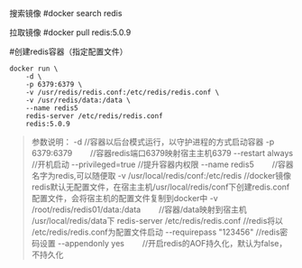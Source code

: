 搜索镜像
#docker search redis

拉取镜像
#docker pull redis:5.0.9

 
#创建redis容器（指定配置文件）
```
docker run \
    -d \
    -p 6379:6379 \
    -v /usr/redis/redis.conf:/etc/redis/redis.conf \
    -v /usr/redis/data:/data \
    --name redis5 
    redis-server /etc/redis/redis.conf
    redis:5.0.9 
```

> 参数说明：
-d                                     //容器以后台模式运行，以守护进程的方式启动容器
-p 6379:6379　　                        //容器redis端口6379映射宿主主机6379
--restart always                       //开机启动
--privileged=true                      //提升容器内权限
--name redis5　　                       //容器名字为redis,可以随便取
-v /usr/local/redis/conf:/etc/redis    //docker镜像redis默认无配置文件，在宿主主机/usr/local/redis/conf下创建redis.conf配置文件，会将宿主机的配置文件复制到docker中
-v /root/redis/redis01/data:/data　　   //容器/data映射到宿主机 /usr/local/redis/data下
redis-server /etc/redis/redis.conf     //redis将以 /etc/redis/redis.conf为配置文件启动
--requirepass "123456"                 //redis密码设置 
--appendonly yes　　                    //开启redis的AOF持久化，默认为false，不持久化
>
